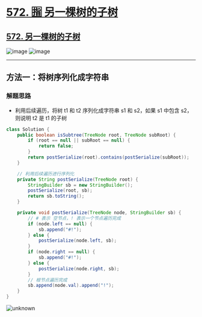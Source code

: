 # [572. 🈯️ 另一棵树的子树](https://github.com/imtsingyun/LeetCode/issues/7)

## [572. 另一棵树的子树](https://leetcode.cn/problems/subtree-of-another-tree/)

![image](https://user-images.githubusercontent.com/56377217/199728964-481c974f-2e4f-40cd-9d53-4e8fc7d3f376.png)
![image](https://user-images.githubusercontent.com/56377217/199729136-6378e694-50bb-4967-a8cc-110239d9427d.png)

---

## 方法一：将树序列化成字符串

### 解题思路

- 利用后续遍历，将树 t1 和 t2 序列化成字符串 s1 和 s2，如果 s1 中包含 s2，则说明 t2 是 t1 的子树

```java
class Solution {
    public boolean isSubtree(TreeNode root, TreeNode subRoot) {
        if (root == null || subRoot == null) {
            return false;
        }
        return postSerialize(root).contains(postSerialize(subRoot));
    }

    // 利用后续遍历进行序列化
    private String postSerialize(TreeNode root) {
        StringBuilder sb = new StringBuilder();
        postSerialize(root, sb);
        return sb.toString();
    }

    private void postSerialize(TreeNode node, StringBuilder sb) {
        // # 表示 空节点，! 表示一个节点遍历完成
        if (node.left == null) {
            sb.append("#!");
        } else {
            postSerialize(node.left, sb);
        }
        if (node.right == null) {
            sb.append("#!");
        } else {
            postSerialize(node.right, sb);
        }
        // 根节点遍历完成
        sb.append(node.val).append("!");
    }
}
```
![unknown](https://user-images.githubusercontent.com/56377217/199740019-33f2e204-c299-4123-a520-fea14c27a745.png)
